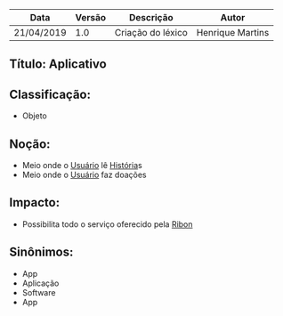 | Data | Versão | Descrição | Autor |
|---|---|---|---|
| 21/04/2019 | 1.0 | Criação do léxico  | Henrique Martins |

## Título: Aplicativo

## Classificação:

- Objeto

## Noção:

- Meio onde o [Usuário](https://github.com/requisitos-2019-1/Ribon/blob/master/Modelagem%20de%20Requisitos/Lexicos/Usuário.md) lê [História](https://github.com/requisitos-2019-1/Ribon/blob/master/Modelagem%20de%20Requisitos/Lexicos/Historia.md)s
- Meio onde o [Usuário](https://github.com/requisitos-2019-1/Ribon/blob/master/Modelagem%20de%20Requisitos/Lexicos/Usuário.md) faz doações

## Impacto:

- Possibilita todo o serviço oferecido pela [Ribon](https://github.com/requisitos-2019-1/Ribon/blob/master/Modelagem%20de%20Requisitos/Lexicos/Ribon.md)

## Sinônimos:

- App
- Aplicação
- Software
- App
